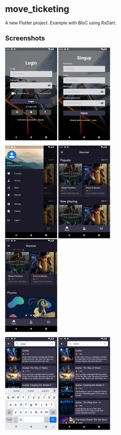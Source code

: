 # move_ticketing

A new Flutter project. Example with BloC using RxDart.

## Screenshots
<img src="screenshot/login_1.png" height="300em" />&nbsp;<img src="screenshot/login_2.png" height="300em" />

<img src="screenshot/side_menu.png" height="300em" />&nbsp;<img src="screenshot/home_1.png" height="300em" />&nbsp;<img src="screenshot/home_2.png" height="300em" />

<img src="screenshot/search_1.png" height="300em" />&nbsp;<img src="screenshot/search_2.png" height="300em" />
